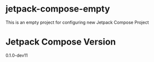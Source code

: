 # jetpack-compose-empty
This is an empty project for configuring new Jetpack Compose Project

# Jetpack Compose Version
0.1.0-dev11
